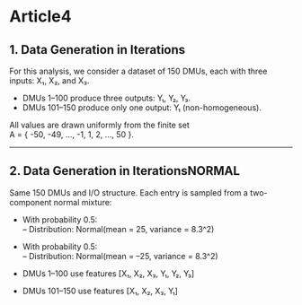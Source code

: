 # Article4
## 1. Data Generation in Iterations

For this analysis, we consider a dataset of 150 DMUs, each with three inputs: X₁, X₂, and X₃.  
- DMUs 1–100 produce three outputs: Y₁, Y₂, Y₃.  
- DMUs 101–150 produce only one output: Y₁ (non-homogeneous).  

All values are drawn uniformly from the finite set  
A = { -50, -49, …, -1, 1, 2, …, 50 }.

---

## 2. Data Generation in IterationsNORMAL

Same 150 DMUs and I/O structure. Each entry is sampled from a two-component normal mixture:

- With probability 0.5:  
  – Distribution: Normal(mean = 25, variance = 8.3^2)  
- With probability 0.5:  
  – Distribution: Normal(mean = –25, variance = 8.3^2)  

- DMUs 1–100 use features [X₁, X₂, X₃, Y₁, Y₂, Y₃]  
- DMUs 101–150 use features [X₁, X₂, X₃, Y₁]  